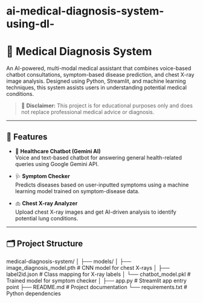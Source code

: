 # ai-medical-diagnosis-system-using-dl-

# 🏥 Medical Diagnosis System

An AI-powered, multi-modal medical assistant that combines voice-based chatbot consultations, symptom-based disease prediction, and chest X-ray image analysis. Designed using Python, Streamlit, and machine learning techniques, this system assists users in understanding potential medical conditions.

> 🚨 **Disclaimer:** This project is for educational purposes only and does not replace professional medical advice or diagnosis.

---

## 🧠 Features

- 💬 **Healthcare Chatbot (Gemini AI)**  
  Voice and text-based chatbot for answering general health-related queries using Google Gemini API.

- 🩺 **Symptom Checker**  
  Predicts diseases based on user-inputted symptoms using a machine learning model trained on symptom-disease data.

- 🫁 **Chest X-ray Analyzer**  
  Upload chest X-ray images and get AI-driven analysis to identify potential lung conditions.

---

## 🗂️ Project Structure

medical-diagnosis-system/
│
├── models/
│ ├── image_diagnosis_model.pth # CNN model for chest X-rays
│ ├── label2id.json # Class mapping for X-ray labels
│ └── chatbot_model.pkl # Trained model for symptom checker
│
├── app.py # Streamlit app entry point
├── README.md # Project documentation
└── requirements.txt # Python dependencies
